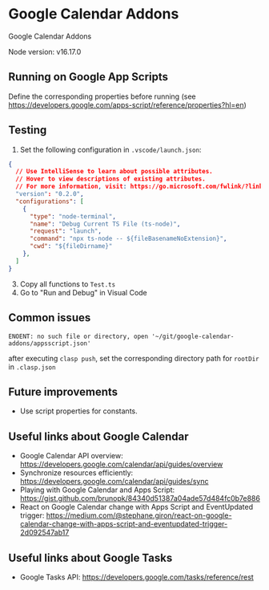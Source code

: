 # Google Calendar Addons

Google Calendar Addons

Node version: v16.17.0

## Running on Google App Scripts

Define the corresponding properties before running (see https://developers.google.com/apps-script/reference/properties?hl=en)

## Testing

1. Set the following configuration in `.vscode/launch.json`:
  ```json
  {
    // Use IntelliSense to learn about possible attributes.
    // Hover to view descriptions of existing attributes.
    // For more information, visit: https://go.microsoft.com/fwlink/?linkid=830387
    "version": "0.2.0",
    "configurations": [
      {
        "type": "node-terminal",
        "name": "Debug Current TS File (ts-node)",
        "request": "launch",
        "command": "npx ts-node -- ${fileBasenameNoExtension}",
        "cwd": "${fileDirname}"
      },
    ]
  }
  ```
3. Copy all functions to `Test.ts`
4. Go to "Run and Debug" in Visual Code

## Common issues

```shell
ENOENT: no such file or directory, open '~/git/google-calendar-addons/appsscript.json'
```

after executing `clasp push`, set the corresponding directory path for `rootDir` in `.clasp.json`

## Future improvements

- Use script properties for constants.

## Useful links about Google Calendar

- Google Calendar API overview: https://developers.google.com/calendar/api/guides/overview
- Synchronize resources efficiently: https://developers.google.com/calendar/api/guides/sync
- Playing with Google Calendar and Apps Script: https://gist.github.com/brunopk/84340d51387a04ade57d484fc0b7e886
- React on Google Calendar change with Apps Script and EventUpdated trigger: https://medium.com/@stephane.giron/react-on-google-calendar-change-with-apps-script-and-eventupdated-trigger-2d092547ab17

## Useful links about Google Tasks

- Google Tasks API: https://developers.google.com/tasks/reference/rest
